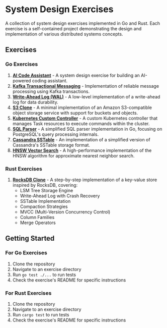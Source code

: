 # System Design Exercises

A collection of system design exercises implemented in Go and Rust. Each exercise is a self-contained project demonstrating the design and implementation of various distributed systems concepts.

## Exercises

### Go Exercises

1. **[AI Code Assistant](exercises/ai-code-assistant/)** - A system design exercise for building an AI-powered coding assistant.
2. **[Kafka Transactional Messaging](exercises/kafka-transactional-messaging/)** - Implementation of reliable message processing using Kafka transactions.
3. **[Write-Ahead Log (WAL)](exercises/wal/)** - A low-level implementation of a write-ahead log for data durability.
4. **[S3 Clone](exercises/s3-clone/)** - A minimal implementation of an Amazon S3-compatible object storage service with support for buckets and objects.
5. **[Kubernetes Custom Controller](exercises/k8s-controller/)** - A custom Kubernetes controller that manages Task resources to execute commands within the cluster.
6. **[SQL Parser](exercises/sql-parser/)** - A simplified SQL parser implementation in Go, focusing on PostgreSQL's query processing internals.
7. **[Cassandra SSTable](exercises/cassandra-sstable/)** - An implementation of a simplified version of Cassandra's SSTable storage format.
8. **[HNSW Vector Search](exercises/hnsw-poc/)** - A high-performance implementation of the HNSW algorithm for approximate nearest neighbor search.

### Rust Exercises

1. **[RocksDB Clone](exercises/rocksdb-clone/)** - A step-by-step implementation of a key-value store inspired by RocksDB, covering:
   - LSM Tree Storage Engine
   - Write-Ahead Log with Crash Recovery
   - SSTable Implementation
   - Compaction Strategies
   - MVCC (Multi-Version Concurrency Control)
   - Column Families
   - Merge Operators

## Getting Started

### For Go Exercises

1. Clone the repository
2. Navigate to an exercise directory
3. Run `go test ./...` to run tests
4. Check the exercise's README for specific instructions

### For Rust Exercises

1. Clone the repository
2. Navigate to an exercise directory
3. Run `cargo test` to run tests
4. Check the exercise's README for specific instructions

